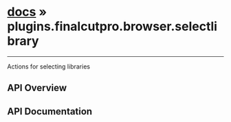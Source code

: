 # [docs](index.md) » plugins.finalcutpro.browser.selectlibrary
---

Actions for selecting libraries

## API Overview

## API Documentation

